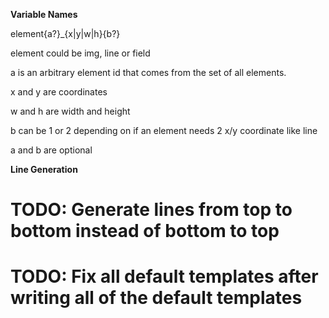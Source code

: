 
<b> Variable Names </b>

element{a?}_{x|y|w|h}{b?}

element could be img, line or field

a is an arbitrary element id that comes from the set of all elements.

x and y are coordinates

w and h are width and height

b can be 1 or 2 depending on if an element needs 2 x/y coordinate like line

a and b are optional


<b> Line Generation </b>

# TODO: Generate lines from top to bottom instead of bottom to top
# TODO: Fix all default templates after writing all of the default templates
